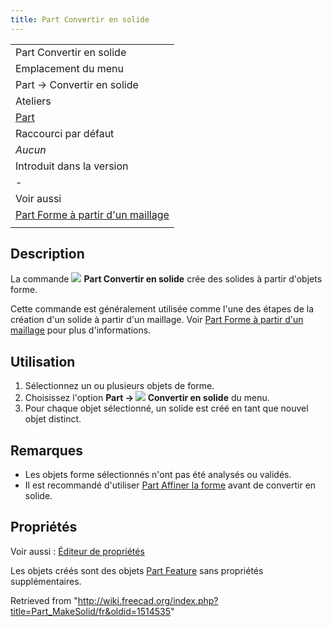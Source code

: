 ```yaml
---
title: Part Convertir en solide
---
```

|  |
| --- |
| Part Convertir en solid‏‎e |
| Emplacement du menu |
| Part → Convertir en solide |
| Ateliers |
| [Part](/Part_Workbench/fr "Part Workbench/fr") |
| Raccourci par défaut |
| *Aucun* |
| Introduit dans la version |
| - |
| Voir aussi |
| [Part Forme à partir d'un maillage](/Part_ShapeFromMesh/fr "Part ShapeFromMesh/fr") |
|  |

## Description

La commande ![](/images/Part_MakeSolid.svg) **Part Convertir en solid‏‎e** crée des solides à partir d'objets forme.

Cette commande est généralement utilisée comme l'une des étapes de la création d'un solide à partir d'un maillage. Voir [Part Forme à partir d'un maillage](/Part_ShapeFromMesh/fr#Utilisation "Part ShapeFromMesh/fr") pour plus d'informations.

## Utilisation

1. Sélectionnez un ou plusieurs objets de forme.
2. Choisissez l'option **Part → ![](/images/Part_MakeSolid.svg) Convertir en solide** du menu.
3. Pour chaque objet sélectionné, un solide est créé en tant que nouvel objet distinct.

## Remarques

* Les objets forme sélectionnés n'ont pas été analysés ou validés.
* Il est recommandé d'utiliser [Part Affiner la forme](/Part_RefineShape/fr "Part RefineShape/fr") avant de convertir en solide.

## Propriétés

Voir aussi : [Éditeur de propriétés](/Property_editor/fr "Property editor/fr")

Les objets créés sont des objets [Part Feature](/Part_Feature/fr "Part Feature/fr") sans propriétés supplémentaires.

Retrieved from "<http://wiki.freecad.org/index.php?title=Part_MakeSolid/fr&oldid=1514535>"